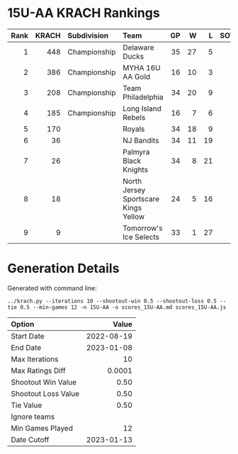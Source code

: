 # 15U-AA KRACH Rankings
Rank|KRACH|Subdivision|Team|GP|W|L|SOW|SOL|T|SoS
---:|---:|:---|:---|---:|---:|---:|---:|---:|---:|---:
1|448|Championship|Delaware Ducks|35|27|5|3|0|0|168
2|386|Championship|MYHA 16U AA Gold|16|10|3|1|1|1|310
3|208|Championship|Team Philadelphia|34|20|9|3|2|0|185
4|185|Championship|Long Island Rebels|16|7|6|3|0|0|350
5|170||Royals|34|18|9|2|4|1|244
6|36||NJ Bandits|34|11|19|1|3|0|186
7|26||Palmyra Black Knights|34|8|21|1|4|0|170
8|18||North Jersey Sportscare Kings Yellow|24|5|16|1|2|0|114
9|9||Tomorrow's Ice Selects|33|1|27|3|2|0|211
# Generation Details

Generated with command line:
```
../krach.py --iterations 10 --shootout-win 0.5 --shootout-loss 0.5 --tie 0.5 --min-games 12 -n 15U-AA -o scores_15U-AA.md scores_15U-AA.js
```

| Option | Value |
| :----- | ----: |
| Start Date | 2022-08-19 |
| End Date | 2023-01-08 |
| Max Iterations | 10 |
| Max Ratings Diff | 0.0001 |
| Shootout Win Value | 0.50 |
| Shootout Loss Value | 0.50 |
| Tie Value | 0.50 |
| Ignore teams |  |
| Min Games Played | 12 |
| Date Cutoff | 2023-01-13 |

